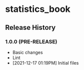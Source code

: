 # statistics_book

## Release History

### 1.0.0 (PRE-RELEASE)
  * Basic changes
  * Lint
  *  [2021-12-17 01:19PM] Initial files

